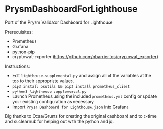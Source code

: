 # PrysmDashboardForLighthouse
Port of the Prysm Validator Dashboard for Lighthouse

Prerequisites:
- Prometheus
- Grafana
- python-pip
- cryptowat-exporter (https://github.com/nbarrientos/cryptowat_exporter)

Instructions:
- Edit `lighthouse-supplemental.py` and assign all of the variables at the top to their appropriate values.
- `pip3 install psutils && pip3 install prometheus_client`
- `python3 lighthouse-supplemental.py`
- Launch Prometheus using the included `prometheus.yml` config or update your existing configuration as necessary
- Import `Prysm Dashboard for Lighthouse.json` into Grafana

Big thanks to Ocaa/Grums for creating the original dashboard and to c-time and suclearnub for helping out with the python and jq.
